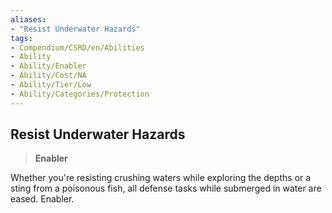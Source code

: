 ```yaml
---
aliases:
- "Resist Underwater Hazards"
tags:
- Compendium/CSRD/en/Abilities
- Ability
- Ability/Enabler
- Ability/Cost/NA
- Ability/Tier/Low
- Ability/Categories/Protection
---
```


  
## Resist Underwater Hazards  
>**Enabler**
  
Whether you're resisting crushing waters while exploring the depths or a sting from a poisonous fish, all defense tasks while submerged in water are eased. Enabler.
